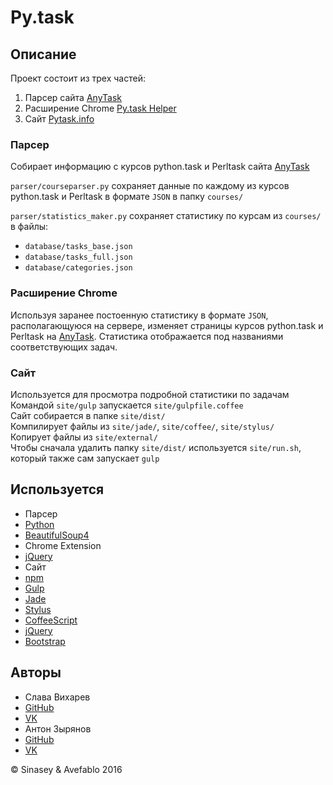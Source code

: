 Py.task
=======

Описание
--------
Проект состоит из трех частей:

1. Парсер сайта [AnyTask](http://anytask.urgu.org)
2. Расширение Chrome [Py.task Helper](https://goo.gl/QgQ9rC)
3. Сайт [Pytask.info](http://pytask.info)

### Парсер
Собирает информацию с курсов python.task и Perltask
сайта [AnyTask](http://anytask.urgu.org)

```parser/courseparser.py``` сохраняет данные по каждому из курсов python.task и Perltask в формате ```JSON``` в папку ```courses/```

```parser/statistics_maker.py``` сохраняет статистику по курсам из ```courses/``` в файлы:
+ ```database/tasks_base.json```
+ ```database/tasks_full.json```
+ ```database/categories.json```

### Расширение Chrome
Используя заранее постоенную статистику в формате ```JSON```, располагающуюся на сервере, изменяет страницы курсов python.task и Perltask на [AnyTask](http://anytask.urgu.org). Статистика отображается под названиями соответствующих задач.

### Сайт
Используется для просмотра подробной статистики по задачам<br>
Командой ```site/gulp``` запускается ```site/gulpfile.coffee```<br>
Сайт собирается в папке ```site/dist/```<br>
Компилирует файлы из ```site/jade/```, ```site/coffee/```, ```site/stylus/```<br>
Копирует файлы из ```site/external/```<br>
Чтобы сначала удалить папку ```site/dist/``` используется ```site/run.sh```, который также сам запускает ```gulp```

Используется
------------
 + Парсер
+ [Python](http://python.org/)
+ [BeautifulSoup4](https://pypi.python.org/pypi/beautifulsoup4)
 + Chrome Extension
+ [jQuery](https://jquery.com/)
 + Сайт
+ [npm](https://www.npmjs.com/)
+ [Gulp](https://gulpjs.com/)
+ [Jade](https://jade-lang.com/)
+ [Stylus](https://stylus-lang.com/)
+ [CoffeeScript](https://coffeescript.org/)
+ [jQuery](https://jquery.com/)
+ [Bootstrap](https://getbootstrap.com/)

Авторы
------
 + Слава Вихарев
+ [GitHub](https://github.com/SlavaVikharev)
+ [VK](https://vk.com/slavavikharev)
 + Антон Зырянов
+ [GitHub](https://github.com/avefablo/)
+ [VK](https://vk.com/id18048395)

&copy; Sinasey &amp; Avefablo 2016
